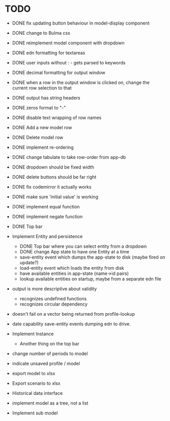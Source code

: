 # TODO

* DONE fix updating button behaviour in model-display component
* DONE change to Bulma css
* DONE reimplement model component with dropdown
* DONE edn formatting for textareas
* DONE user inputs without : - gets parsed to keywords
* DONE decimal formatting for output window
* DONE when a row in the output window is clicked on, change the current row selection to that
* DONE output has string headers
* DONE zeros format to "-"
* DONE disable text wrapping of row names
* DONE Add a new model row
* DONE Delete model row
* DONE implement re-ordering
* DONE change tabulate to take row-order from app-db
* DONE dropdown should be fixed width
* DONE delete buttons should be far right
* DONE fix codemirror it actually works
* DONE make sure 'initial value' is working
* DONE implement equal function
* DONE implement negate function

* DONE Top bar
* Implement Entity and persistence
  * DONE Top bar where you can select entity from a dropdown
  * DONE change App state to have one Entity at a time
  * save-entity event which dumps the app-state to disk (maybe fired on update?)
  * load-entity event which loads the entity from disk
  * have available entities in app-state (name->id pairs)
  * lookup available entities on startup, maybe from a separate edn file
* output is more descriptive about validity
  * recognizes undefined functions
  * recognizes circular dependency
* doesn't fail on a vector being returned from profile-lookup
* date capability save-entity events dumping edn to drive.
* Implement Instance
  * Another thing on the top bar
* change number of periods to model
* indicate unsaved profile / model
* export model to xlsx
* Export scenario to xlsx
* Historical data interface
* implement model as a tree, not a list
* Implement sub model